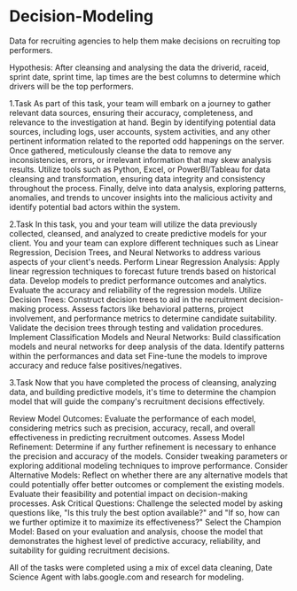 # Decision-Modeling
Data for recruiting agencies to help them make decisions on recruiting top performers.

Hypothesis:
After cleansing and analysing the data the driverid, raceid, sprint date, sprint time, lap times are the best columns to determine which drivers will be the top performers.

1.Task
As part of this task, your team will embark on a journey to gather relevant data sources, ensuring their accuracy, completeness, and relevance to the investigation at hand. 
Begin by identifying potential data sources, including logs, user accounts, system activities, and any other pertinent information related to the reported odd happenings on the server. 
Once gathered, meticulously cleanse the data to remove any inconsistencies, errors, or irrelevant information that may skew analysis results. 
Utilize tools such as Python, Excel, or PowerBI/Tableau for data cleansing and transformation, ensuring data integrity and consistency throughout the process. 
Finally, delve into data analysis, exploring patterns, anomalies, and trends to uncover insights into the malicious activity and identify potential bad actors within the system. 

2.Task
In this task, you and your team will utilize the data previously collected, cleansed, and analyzed to create predictive models for your client. You and your team can explore different techniques such as Linear Regression, Decision Trees, and Neural Networks to address various aspects of your client's needs.
Perform Linear Regression Analysis:
Apply linear regression techniques to forecast future trends based on historical data.
Develop models to predict performance outcomes and analytics. 
Evaluate the accuracy and reliability of the regression models.
Utilize Decision Trees:
Construct decision trees to aid in the recruitment decision-making process.
Assess factors like behavioral patterns, project involvement, and performance metrics to determine candidate suitability.
Validate the decision trees through testing and validation procedures.
Implement Classification Models and Neural Networks:
Build classification models and neural networks for deep analysis of the data.
Identify patterns within the performances and data set
Fine-tune the models to improve accuracy and reduce false positives/negatives.

3.Task
Now that you have completed the process of cleansing, analyzing data, and building predictive models, it's time to determine the champion model that will guide the company's recruitment decisions effectively.

Review Model Outcomes: Evaluate the performance of each model, considering metrics such as precision, accuracy, recall, and overall effectiveness in predicting recruitment outcomes.
Assess Model Refinement: Determine if any further refinement is necessary to enhance the precision and accuracy of the models. Consider tweaking parameters or exploring additional modeling techniques to improve performance.
Consider Alternative Models: Reflect on whether there are any alternative models that could potentially offer better outcomes or complement the existing models. Evaluate their feasibility and potential impact on decision-making processes.
Ask Critical Questions: Challenge the selected model by asking questions like, "Is this truly the best option available?" and "If so, how can we further optimize it to maximize its effectiveness?"
Select the Champion Model: Based on your evaluation and analysis, choose the model that demonstrates the highest level of predictive accuracy, reliability, and suitability for guiding recruitment decisions.

All of the tasks were completed using a mix of excel data cleaning, Date Science Agent with labs.google.com and research for modeling.

